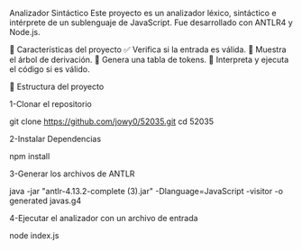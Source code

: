 Analizador Sintáctico
Este proyecto es un analizador léxico, sintáctico e intérprete de un sublenguaje de JavaScript. Fue desarrollado con ANTLR4 y Node.js.

🧠 Características del proyecto
✅ Verifica si la entrada es válida.
🌲 Muestra el árbol de derivación.
📄 Genera una tabla de tokens.
🧮 Interpreta y ejecuta el código si es válido.

📁 Estructura del proyecto


1-Clonar el repositorio 

git clone https://github.com/jowy0/52035.git
cd 52035


2-Instalar Dependencias

npm install


3-Generar los archivos de ANTLR 

java -jar "antlr-4.13.2-complete (3).jar" -Dlanguage=JavaScript -visitor -o generated javas.g4


4-Ejecutar el analizador con un archivo de entrada

node index.js
